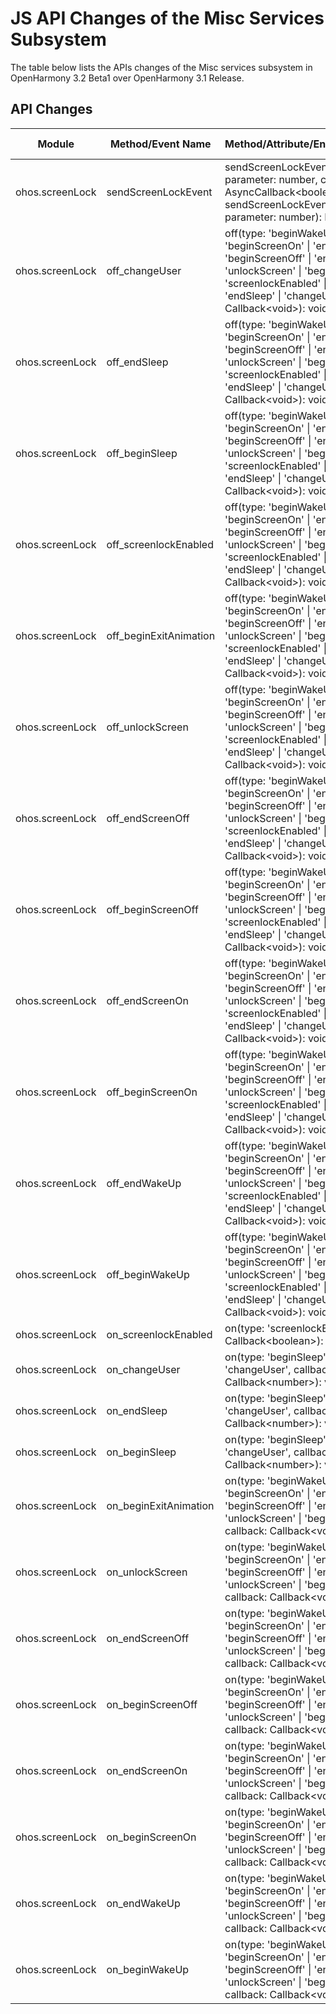 # JS API Changes of the Misc Services Subsystem

The table below lists the APIs changes of the Misc services subsystem in OpenHarmony 3.2 Beta1 over OpenHarmony 3.1 Release.

## API Changes

| Module| Method/Event Name| Method/Attribute/Enumeration/Constant| Change Type|
|---|---|---|---|
| ohos.screenLock | sendScreenLockEvent | sendScreenLockEvent(event: String, parameter: number, callback: AsyncCallback\<boolean>): void;<br>sendScreenLockEvent(event: String, parameter: number): Promise\<boolean>; | Added|
| ohos.screenLock | off_changeUser | off(type: 'beginWakeUp' \| 'endWakeUp' \| 'beginScreenOn' \| 'endScreenOn' \| 'beginScreenOff' \| 'endScreenOff' \| 'unlockScreen' \| 'beginExitAnimation' \| 'screenlockEnabled' \| 'beginSleep' \| 'endSleep' \| 'changeUser', callback: Callback\<void>): void; | Added|
| ohos.screenLock | off_endSleep | off(type: 'beginWakeUp' \| 'endWakeUp' \| 'beginScreenOn' \| 'endScreenOn' \| 'beginScreenOff' \| 'endScreenOff' \| 'unlockScreen' \| 'beginExitAnimation' \| 'screenlockEnabled' \| 'beginSleep' \| 'endSleep' \| 'changeUser', callback: Callback\<void>): void; | Added|
| ohos.screenLock | off_beginSleep | off(type: 'beginWakeUp' \| 'endWakeUp' \| 'beginScreenOn' \| 'endScreenOn' \| 'beginScreenOff' \| 'endScreenOff' \| 'unlockScreen' \| 'beginExitAnimation' \| 'screenlockEnabled' \| 'beginSleep' \| 'endSleep' \| 'changeUser', callback: Callback\<void>): void; | Added|
| ohos.screenLock | off_screenlockEnabled | off(type: 'beginWakeUp' \| 'endWakeUp' \| 'beginScreenOn' \| 'endScreenOn' \| 'beginScreenOff' \| 'endScreenOff' \| 'unlockScreen' \| 'beginExitAnimation' \| 'screenlockEnabled' \| 'beginSleep' \| 'endSleep' \| 'changeUser', callback: Callback\<void>): void; | Added|
| ohos.screenLock | off_beginExitAnimation | off(type: 'beginWakeUp' \| 'endWakeUp' \| 'beginScreenOn' \| 'endScreenOn' \| 'beginScreenOff' \| 'endScreenOff' \| 'unlockScreen' \| 'beginExitAnimation' \| 'screenlockEnabled' \| 'beginSleep' \| 'endSleep' \| 'changeUser', callback: Callback\<void>): void; | Added|
| ohos.screenLock | off_unlockScreen | off(type: 'beginWakeUp' \| 'endWakeUp' \| 'beginScreenOn' \| 'endScreenOn' \| 'beginScreenOff' \| 'endScreenOff' \| 'unlockScreen' \| 'beginExitAnimation' \| 'screenlockEnabled' \| 'beginSleep' \| 'endSleep' \| 'changeUser', callback: Callback\<void>): void; | Added|
| ohos.screenLock | off_endScreenOff | off(type: 'beginWakeUp' \| 'endWakeUp' \| 'beginScreenOn' \| 'endScreenOn' \| 'beginScreenOff' \| 'endScreenOff' \| 'unlockScreen' \| 'beginExitAnimation' \| 'screenlockEnabled' \| 'beginSleep' \| 'endSleep' \| 'changeUser', callback: Callback\<void>): void; | Added|
| ohos.screenLock | off_beginScreenOff | off(type: 'beginWakeUp' \| 'endWakeUp' \| 'beginScreenOn' \| 'endScreenOn' \| 'beginScreenOff' \| 'endScreenOff' \| 'unlockScreen' \| 'beginExitAnimation' \| 'screenlockEnabled' \| 'beginSleep' \| 'endSleep' \| 'changeUser', callback: Callback\<void>): void; | Added|
| ohos.screenLock | off_endScreenOn | off(type: 'beginWakeUp' \| 'endWakeUp' \| 'beginScreenOn' \| 'endScreenOn' \| 'beginScreenOff' \| 'endScreenOff' \| 'unlockScreen' \| 'beginExitAnimation' \| 'screenlockEnabled' \| 'beginSleep' \| 'endSleep' \| 'changeUser', callback: Callback\<void>): void; | Added|
| ohos.screenLock | off_beginScreenOn | off(type: 'beginWakeUp' \| 'endWakeUp' \| 'beginScreenOn' \| 'endScreenOn' \| 'beginScreenOff' \| 'endScreenOff' \| 'unlockScreen' \| 'beginExitAnimation' \| 'screenlockEnabled' \| 'beginSleep' \| 'endSleep' \| 'changeUser', callback: Callback\<void>): void; | Added|
| ohos.screenLock | off_endWakeUp | off(type: 'beginWakeUp' \| 'endWakeUp' \| 'beginScreenOn' \| 'endScreenOn' \| 'beginScreenOff' \| 'endScreenOff' \| 'unlockScreen' \| 'beginExitAnimation' \| 'screenlockEnabled' \| 'beginSleep' \| 'endSleep' \| 'changeUser', callback: Callback\<void>): void; | Added|
| ohos.screenLock | off_beginWakeUp | off(type: 'beginWakeUp' \| 'endWakeUp' \| 'beginScreenOn' \| 'endScreenOn' \| 'beginScreenOff' \| 'endScreenOff' \| 'unlockScreen' \| 'beginExitAnimation' \| 'screenlockEnabled' \| 'beginSleep' \| 'endSleep' \| 'changeUser', callback: Callback\<void>): void; | Added|
| ohos.screenLock | on_screenlockEnabled | on(type: 'screenlockEnabled', callback: Callback\<boolean>): void; | Added|
| ohos.screenLock | on_changeUser | on(type: 'beginSleep' \| 'endSleep' \| 'changeUser', callback: Callback\<number>): void; | Added|
| ohos.screenLock | on_endSleep | on(type: 'beginSleep' \| 'endSleep' \| 'changeUser', callback: Callback\<number>): void; | Added|
| ohos.screenLock | on_beginSleep | on(type: 'beginSleep' \| 'endSleep' \| 'changeUser', callback: Callback\<number>): void; | Added|
| ohos.screenLock | on_beginExitAnimation | on(type: 'beginWakeUp' \| 'endWakeUp' \| 'beginScreenOn' \| 'endScreenOn' \| 'beginScreenOff' \| 'endScreenOff' \| 'unlockScreen' \| 'beginExitAnimation', callback: Callback\<void>): void; | Added|
| ohos.screenLock | on_unlockScreen | on(type: 'beginWakeUp' \| 'endWakeUp' \| 'beginScreenOn' \| 'endScreenOn' \| 'beginScreenOff' \| 'endScreenOff' \| 'unlockScreen' \| 'beginExitAnimation', callback: Callback\<void>): void; | Added|
| ohos.screenLock | on_endScreenOff | on(type: 'beginWakeUp' \| 'endWakeUp' \| 'beginScreenOn' \| 'endScreenOn' \| 'beginScreenOff' \| 'endScreenOff' \| 'unlockScreen' \| 'beginExitAnimation', callback: Callback\<void>): void; | Added|
| ohos.screenLock | on_beginScreenOff | on(type: 'beginWakeUp' \| 'endWakeUp' \| 'beginScreenOn' \| 'endScreenOn' \| 'beginScreenOff' \| 'endScreenOff' \| 'unlockScreen' \| 'beginExitAnimation', callback: Callback\<void>): void; | Added|
| ohos.screenLock | on_endScreenOn | on(type: 'beginWakeUp' \| 'endWakeUp' \| 'beginScreenOn' \| 'endScreenOn' \| 'beginScreenOff' \| 'endScreenOff' \| 'unlockScreen' \| 'beginExitAnimation', callback: Callback\<void>): void; | Added|
| ohos.screenLock | on_beginScreenOn | on(type: 'beginWakeUp' \| 'endWakeUp' \| 'beginScreenOn' \| 'endScreenOn' \| 'beginScreenOff' \| 'endScreenOff' \| 'unlockScreen' \| 'beginExitAnimation', callback: Callback\<void>): void; | Added|
| ohos.screenLock | on_endWakeUp | on(type: 'beginWakeUp' \| 'endWakeUp' \| 'beginScreenOn' \| 'endScreenOn' \| 'beginScreenOff' \| 'endScreenOff' \| 'unlockScreen' \| 'beginExitAnimation', callback: Callback\<void>): void; | Added|
| ohos.screenLock | on_beginWakeUp | on(type: 'beginWakeUp' \| 'endWakeUp' \| 'beginScreenOn' \| 'endScreenOn' \| 'beginScreenOff' \| 'endScreenOff' \| 'unlockScreen' \| 'beginExitAnimation', callback: Callback\<void>): void; | Added|
